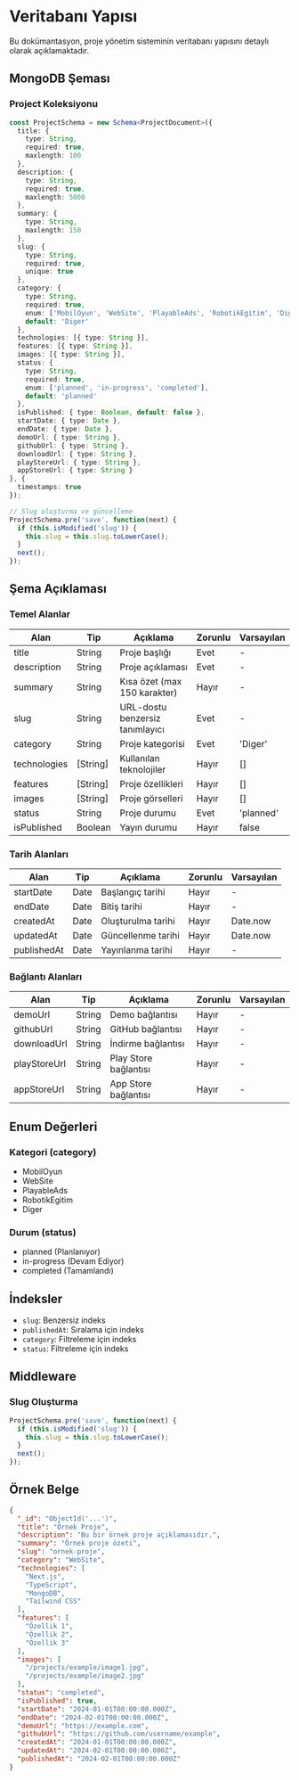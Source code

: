 # Veritabanı Yapısı

Bu dokümantasyon, proje yönetim sisteminin veritabanı yapısını detaylı olarak açıklamaktadır.

## MongoDB Şeması

### Project Koleksiyonu

```typescript
const ProjectSchema = new Schema<ProjectDocument>({
  title: { 
    type: String, 
    required: true,
    maxlength: 100 
  },
  description: { 
    type: String, 
    required: true, 
    maxlength: 5000
  },
  summary: {
    type: String,
    maxlength: 150
  },
  slug: { 
    type: String, 
    required: true, 
    unique: true 
  },
  category: { 
    type: String, 
    required: true, 
    enum: ['MobilOyun', 'WebSite', 'PlayableAds', 'RobotikEgitim', 'Diger'],
    default: 'Diger'
  },
  technologies: [{ type: String }],
  features: [{ type: String }],
  images: [{ type: String }],
  status: { 
    type: String, 
    required: true,
    enum: ['planned', 'in-progress', 'completed'],
    default: 'planned'
  },
  isPublished: { type: Boolean, default: false },
  startDate: { type: Date },
  endDate: { type: Date },
  demoUrl: { type: String },
  githubUrl: { type: String },
  downloadUrl: { type: String },
  playStoreUrl: { type: String },
  appStoreUrl: { type: String }
}, {
  timestamps: true
});

// Slug oluşturma ve güncelleme
ProjectSchema.pre('save', function(next) {
  if (this.isModified('slug')) {
    this.slug = this.slug.toLowerCase();
  }
  next();
});
```

## Şema Açıklaması

### Temel Alanlar

| Alan | Tip | Açıklama | Zorunlu | Varsayılan |
|------|-----|----------|---------|------------|
| title | String | Proje başlığı | Evet | - |
| description | String | Proje açıklaması | Evet | - |
| summary | String | Kısa özet (max 150 karakter) | Hayır | - |
| slug | String | URL-dostu benzersiz tanımlayıcı | Evet | - |
| category | String | Proje kategorisi | Evet | 'Diger' |
| technologies | [String] | Kullanılan teknolojiler | Hayır | [] |
| features | [String] | Proje özellikleri | Hayır | [] |
| images | [String] | Proje görselleri | Hayır | [] |
| status | String | Proje durumu | Evet | 'planned' |
| isPublished | Boolean | Yayın durumu | Hayır | false |

### Tarih Alanları

| Alan | Tip | Açıklama | Zorunlu | Varsayılan |
|------|-----|----------|---------|------------|
| startDate | Date | Başlangıç tarihi | Hayır | - |
| endDate | Date | Bitiş tarihi | Hayır | - |
| createdAt | Date | Oluşturulma tarihi | Hayır | Date.now |
| updatedAt | Date | Güncellenme tarihi | Hayır | Date.now |
| publishedAt | Date | Yayınlanma tarihi | Hayır | - |

### Bağlantı Alanları

| Alan | Tip | Açıklama | Zorunlu | Varsayılan |
|------|-----|----------|---------|------------|
| demoUrl | String | Demo bağlantısı | Hayır | - |
| githubUrl | String | GitHub bağlantısı | Hayır | - |
| downloadUrl | String | İndirme bağlantısı | Hayır | - |
| playStoreUrl | String | Play Store bağlantısı | Hayır | - |
| appStoreUrl | String | App Store bağlantısı | Hayır | - |

## Enum Değerleri

### Kategori (category)

- MobilOyun
- WebSite
- PlayableAds
- RobotikEgitim
- Diger

### Durum (status)

- planned (Planlanıyor)
- in-progress (Devam Ediyor)
- completed (Tamamlandı)

## İndeksler

- `slug`: Benzersiz indeks
- `publishedAt`: Sıralama için indeks
- `category`: Filtreleme için indeks
- `status`: Filtreleme için indeks

## Middleware

### Slug Oluşturma

```typescript
ProjectSchema.pre('save', function(next) {
  if (this.isModified('slug')) {
    this.slug = this.slug.toLowerCase();
  }
  next();
});
```

## Örnek Belge

```json
{
  "_id": "ObjectId('...')",
  "title": "Örnek Proje",
  "description": "Bu bir örnek proje açıklamasıdır.",
  "summary": "Örnek proje özeti",
  "slug": "ornek-proje",
  "category": "WebSite",
  "technologies": [
    "Next.js",
    "TypeScript",
    "MongoDB",
    "Tailwind CSS"
  ],
  "features": [
    "Özellik 1",
    "Özellik 2",
    "Özellik 3"
  ],
  "images": [
    "/projects/example/image1.jpg",
    "/projects/example/image2.jpg"
  ],
  "status": "completed",
  "isPublished": true,
  "startDate": "2024-01-01T00:00:00.000Z",
  "endDate": "2024-02-01T00:00:00.000Z",
  "demoUrl": "https://example.com",
  "githubUrl": "https://github.com/username/example",
  "createdAt": "2024-01-01T00:00:00.000Z",
  "updatedAt": "2024-02-01T00:00:00.000Z",
  "publishedAt": "2024-02-01T00:00:00.000Z"
} 